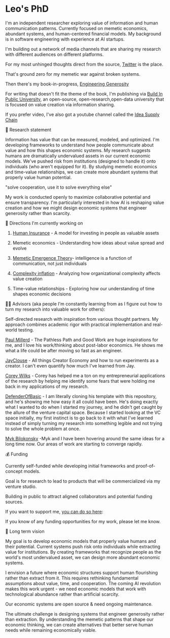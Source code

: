 # Leo's PhD

I'm an independent researcher exploring value of information and human communication patterns. Currently focused on memetic economics, abundant systems, and human-centered financial models. My background is in software engineering with experience at AI startups.

I'm building out a network of media channels that are sharing my research with different audiences on different platforms.

For my most unhinged thoughts direct from the source, [Twitter](https://x.com/leo_guinan) is the place.

That's ground zero for my memetic war against broken systems. 

Then there's my book-in-progress, [Engineering Generosity](https://engineeringgenerosity.com/)

For writing that doesn't fit the theme of the book, I'm publishing via [Build In Public University](https://buildinpublicuniversity.com/), an open-source, open-research,open-data university that is focused on value creation via information sharing.

If you prefer video, I've also got a youtube channel called the [Idea Supply Chain](https://www.youtube.com/@ideasupplychain)


📜 Research statement

Information has value that can be measured, modeled, and optimized. I'm developing frameworks to understand how people communicate about value and how this shapes economic systems. My research suggests humans are dramatically undervalued assets in our current economic models. We've pushed risk from institutions (designed to handle it) onto individuals (who aren't equipped for it). By studying memetic economics and time-value relationships, we can create more abundant systems that properly value human potential.

"solve cooperation, use it to solve everything else"

My work is conducted openly to maximize collaborative potential and ensure transparency. I'm particularly interested in how AI is reshaping value creation and how we might design economic systems that engineer generosity rather than scarcity.

🔭 Directions I'm currently working on

1. [Human Insurance](https://engineeringgenerosity.substack.com/p/the-key-to-the-future-is-human-insurance) - A model for investing in people as valuable assets

2. Memetic economics - Understanding how ideas about value spread and evolve
   
3. [Memetic Emergence Theory](https://www.buildinpublicuniversity.com/memetic-emergence-theory/)- intelligence is a function of communication, not just individuals

4. [Complexity inflation](https://www.buildinpublicuniversity.com/complexity-inflation-the-hidden-economics-of-scaling/) - Analyzing how organizational complexity affects value creation

5. Time-value relationships - Exploring how our understanding of time shapes economic decisions

🧑‍🏫 Advisors (aka people I'm constantly learning from as I figure out how to turn my research into valuable work for others):

Self-directed research with inspiration from various thought partners. My approach combines academic rigor with practical implementation and real-world testing.

[Paul Millerd](https://newsletter.pathlesspath.com/) - The Pathless Path and Good Work are huge inspirations for me, and I love his work/thinking about post-labor economics. He shows me what a life could be after moving so fast as an engineer.

[JayClouse](https://creatorscience.com/) - All things Creator Economy and how to run experiments as a creator. I can't even quantify how much I've learned from Jay.

[Corey Wilks](https://coreywilkspsyd.com/) - Corey has helped me a ton on my entrepreneurial applications of the research by helping me identify some fears that were holding me back in my applications of my research.

[DefenderOfBasic](https://github.com/DefenderOfBasic/PhD) - I am literally cloning his template with this repository, and he's showing me how easy it all could have been. He's doing exactly what I wanted to do when I started my journey, and he didn't get caught by the allure of the venture capital space. Because I started looking at the VC space initially, my first instinct is to go back to it with what I've learned instead of simply turning my research into something legible and not trying to solve the whole problem at once.

[Myk Bilokonsky](https://myk.pub/) -Myk and I have been hovering around the same ideas for a long time now. Our areas of work are starting to converge rapidly.



💰 Funding

Currently self-funded while developing initial frameworks and proof-of-concept models. 

Goal is for research to lead to products that will be commercialized via my venture studio.

Building in public to attract aligned collaborators and potential funding sources. 

If you want to support me, [you can do so here](https://ko-fi.com/leoguinan):

If you know of any funding opportunities for my work, please let me know.



🧭 Long term vision

My goal is to develop economic models that properly value humans and their potential. Current systems push risk onto individuals while extracting value for institutions. By creating frameworks that recognize people as the world's most undervalued asset, we can design more abundant economic systems.

I envision a future where economic structures support human flourishing rather than extract from it. This requires rethinking fundamental assumptions about value, time, and cooperation. The coming AI revolution makes this work urgent - we need economic models that work with technological abundance rather than artificial scarcity.

Our economic systems are open source & need ongoing maintenance.

The ultimate challenge is designing systems that engineer generosity rather than extraction. By understanding the memetic patterns that shape our economic thinking, we can create alternatives that better serve human needs while remaining economically viable.
